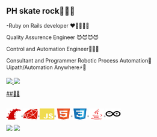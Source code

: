 ## PH skate rock🍕🥓🍺

-Ruby on Rails developer ❤🎃💎💎💎

Quality Assurence Engineer 😈😈😈😈

Control and Automation Engineer🧠🧠🧠

Consultant and Programmer Robotic Process Automation🤖 Uipath/Automation Anywhere⚡👾

 <div>
  <a href="https://github.com/pauloskaterock">
  <img height="180em" src="https://github-readme-stats.vercel.app/api?username=pauloskaterock&show_icons=true&theme=dracula&include_all_commits=true&count_private=true"/>
  <img height="180em" src="https://github-readme-stats.vercel.app/api/top-langs/?username=pauloskaterock&layout=compact&langs_count=7&theme=dracula"/>
</div>
 
  ##🍕🍺
  
  <div style="display: inline_block"><br>
  <img align="center" alt="PH-Rails" height="30" width="40" src="https://raw.githubusercontent.com/devicons/devicon/master/icons/rails/rails-plain.svg">
  <img align="center" alt="PH-Ruby" height="30" width="40" src="https://raw.githubusercontent.com/devicons/devicon/master/icons/ruby/ruby-plain.svg">
  <img align="center" alt="PH-Js" height="30" width="40" src="https://raw.githubusercontent.com/devicons/devicon/master/icons/javascript/javascript-plain.svg">
  <img align="center" alt="PH-HTML" height="30" width="40" src="https://raw.githubusercontent.com/devicons/devicon/master/icons/html5/html5-original.svg">
  <img align="center" alt="PH-CSS" height="30" width="40" src="https://raw.githubusercontent.com/devicons/devicon/master/icons/css3/css3-original.svg">
    <img align="center" alt="PH-CSS" height="30" width="40" src="https://raw.githubusercontent.com/devicons/devicon/master/icons/java/java-plain.svg">
   <img align="center" alt="PH-CSS" height="30" width="40" src="https://raw.githubusercontent.com/devicons/devicon/master/icons/arduino/arduino-plain.svg">
</div>
  
  <div> 

  <a href = "mailto:phtynkers@gmail.com"><img src="https://img.shields.io/badge/-Gmail-%23333?style=for-the-badge&logo=gmail&logoColor=white" target="_blank"></a>
  <a href="https://www.linkedin.com/in/pauloengenharia5/" target="_blank"><img src="https://img.shields.io/badge/-LinkedIn-%230077B5?style=for-the-badge&logo=linkedin&logoColor=white" target="_blank"></a> 
   
 
 
 
</div>

